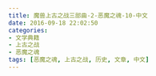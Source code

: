 ```yaml
---
title: 魔兽上古之战三部曲-2-恶魔之魂-10-中文
date: 2016-09-18 22:02:50
categories:
- 文学典籍
- 上古之战
- 恶魔之魂
tags: [恶魔之魂, 上古之战, 历史, 文章, 中文]
---
```

